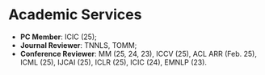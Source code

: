 # Academic Services

- **PC Member**: ICIC (25);
- **Journal Reviewer**: TNNLS, TOMM;
- **Conference Reviewer**: MM (25, 24, 23), ICCV (25), ACL ARR (Feb. 25), ICML (25), IJCAI (25), ICLR (25), ICIC (24), EMNLP (23).
